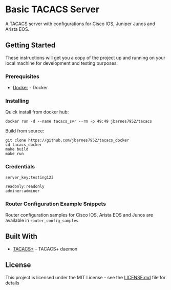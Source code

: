 # Basic TACACS Server

A TACACS server with configurations for Cisco IOS, Juniper Junos and Arista EOS.

## Getting Started

These instructions will get you a copy of the project up and running on
your local machine for development and testing purposes.

### Prerequisites

* [Docker](https://www.docker.com/) - Docker

### Installing

Quick install from docker hub:

    docker run -d --name tacacs_svr --rm -p 49:49 jbarnes7952/tacacs


Build from source:

    git clone https://github.com/jbarnes7952/tacacs_docker
    cd tacacs_docker
    make build
    make run

### Credentials

    server_key:testing123

    readonly:readonly
    adminer:adminer


### Router Configuration Example Snippets

Router configuration samples for Cisco IOS, Arista EOS and Junos are available in ``router_config_samples``


## Built With

* [TACACS+](http://www.shrubbery.net/tac_plus/) - TACACS+ daemon

## License

This project is licensed under the MIT License - see the [LICENSE.md](LICENSE.md) file for details
